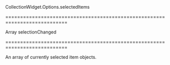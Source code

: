 <!--id-->CollectionWidget.Options.selectedItems<!--/id-->
===========================================================================
<!--type-->Array<any><!--/type-->
<!--firedEvents-->selectionChanged<!--/firedEvents-->
===========================================================================

<!--shortDescription-->
An array of currently selected item objects.
<!--/shortDescription-->

<!--fullDescription-->

<!--/fullDescription-->